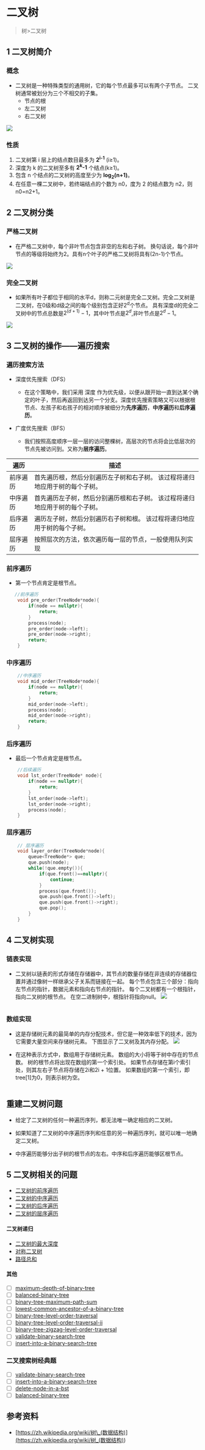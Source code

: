 # 二叉树
> 树>二叉树

## 1 二叉树简介
### 概念

* 二叉树是一种特殊类型的通用树，它的每个节点最多可以有两个子节点。 二叉树通常被划分为三个不相交的子集。
  * 节点的根
  * 左二叉树
  * 右二叉树

![](image/2021-03-12-22-10-38.png)

### 性质

1. 二叉树第 i 层上的结点数目最多为 **2<sup>i-1</sup>** (i≥1)。
2. 深度为 k 的二叉树至多有 **2<sup>k</sup>-1** 个结点(k≥1)。
3. 包含 n 个结点的二叉树的高度至少为 **log<sub>2</sub>(n+1)**。
4. 在任意一棵二叉树中，若终端结点的个数为 n0，度为 2 的结点数为 n2，则 n0=n2+1。

## 2 二叉树分类

### 严格二叉树

* 在严格二叉树中，每个非叶节点包含非空的左和右子树。 换句话说，每个非叶节点的等级将始终为2。具有n个叶子的严格二叉树将具有(2n-1)个节点。

![](image/2021-03-12-22-12-08.png)

### 完全二叉树

* 如果所有叶子都位于相同的水平d，则称二元树是完全二叉树。完全二叉树是二叉树，在0级和d级之间的每个级别包含正好$2^d$个节点。 具有深度d的完全二叉树中的节点总数是$2^{(d+1)}-1$，其中叶节点是$2^d$,非叶节点是$2^d-1$。

![](image/2021-03-12-22-12-52.png)


## 3 二叉树的操作——遍历搜索

### 遍历搜索方法

* 深度优先搜索（DFS）

  * 在这个策略中，我们采用 深度 作为优先级，以便从跟开始一直到达某个确定的叶子，然后再返回到达另一个分支。深度优先搜索策略又可以根据根节点、左孩子和右孩子的相对顺序被细分为**先序遍历**，**中序遍历**和**后序遍历**。


* 广度优先搜索（BFS）

  * 我们按照高度顺序一层一层的访问整棵树，高层次的节点将会比低层次的节点先被访问到。又称为**层序遍历**。


| 遍历   | 描述  |
|----------|----------------------------------------|
| 前序遍历 | 首先遍历根，然后分别遍历左子树和右子树。 该过程将递归地应用于树的每个子树。 |
| 中序遍历 | 首先遍历左子树，然后分别遍历根和右子树。 该过程将递归地应用于树的每个子树。 |
| 后序遍历 | 遍历左子树，然后分别遍历右子树和根。 该过程将递归地应用于树的每个子树。  |
|层序遍历|按照层次的方法，依次遍历每一层的节点，一般使用队列实现|


### 前序遍历
* 第一个节点肯定是根节点。
```C++
   //前序遍历
    void pre_order(TreeNode*node){
        if(node == nullptr){
            return;
        }
        process(node);
        pre_order(node->left);
        pre_order(node->right);
        return;
    }
```
### 中序遍历
```C++
    //中序遍历
    void mid_order(TreeNode*node){
        if(node == nullptr){
            return;
        }
        mid_order(node->left);
        process(node);
        mid_order(node->right);
        return;
    }
```
### 后序遍历
* 最后一个节点肯定是根节点。
```C++
    //后续遍历
    void lst_order(TreeNode* node){
        if(node == nullptr){
            return;
        }
        lst_order(node->left);
        lst_order(node->right);
        process(node);
    }
```
### 层序遍历
```C++
    // 层序遍历
    void layer_order(TreeNode*node){
        queue<TreeNode*> que;
        que.push(node);
        while(!que.empty()){
            if(que.front()==nullptr){
                continue;
            }
            process(que.front());
            que.push(que.front()->left);
            que.push(que.front()->right);
            que.pop();
        }
    }
```
## 4 二叉树实现

### 链表实现

* 二叉树以链表的形式存储在存储器中，其节点的数量存储在非连续的存储器位置并通过像树一样继承父子关系而链接在一起。 每个节点包含三个部分：指向左节点的指针，数据元素和指向右节点的指针。 每个二叉树都有一个根指针，指向二叉树的根节点。 在空二进制树中，根指针将指向null。
![](image/2021-03-12-22-16-50.png)

```
```
### 数组实现

* 这是存储树元素的最简单的内存分配技术，但它是一种效率低下的技术，因为它需要大量空间来存储树元素。 下图显示了二叉树及其内存分配。
![](image/2021-03-12-22-17-33.png)

* 在这种表示方式中，数组用于存储树元素。 数组的大小将等于树中存在的节点数。 树的根节点将出现在数组的第一个索引处。 如果节点存储在第i个索引处，则其左右子节点将存储在2i和2i + 1位置。 如果数组的第一个索引，即tree[1]为0，则表示树为空。
```
```

## 重建二叉树问题

* 给定了二叉树的任何一种遍历序列，都无法唯一确定相应的二叉树。
* 如果知道了二叉树的中序遍历序列和任意的另一种遍历序列，就可以唯一地确定二叉树。

* 中序遍历能够分出子树的根节点的左右。中序和后序遍历能够区根节点。

## 5 二叉树相关的问题


- [二叉树的前序遍历](https://leetcode-cn.com/problems/binary-tree-preorder-traversal)
- [二叉树的中序遍历](https://leetcode-cn.com/problems/binary-tree-inorder-traversal)
- [二叉树的后序遍历](https://leetcode-cn.com/problems/binary-tree-postorder-traversal)
- [二叉树的层序遍历](https://leetcode-cn.com/problems/binary-tree-level-order-traversal)

#### 二叉树递归

- [二叉树的最大深度](https://leetcode-cn.com/problems/maximum-depth-of-binary-tree)
- [对称二叉树](https://leetcode-cn.com/problems/symmetric-tree)
- [路径总和](https://leetcode-cn.com/problems/path-sum)

#### 其他

- [ ] [maximum-depth-of-binary-tree](https://leetcode-cn.com/problems/maximum-depth-of-binary-tree/)
- [ ] [balanced-binary-tree](https://leetcode-cn.com/problems/balanced-binary-tree/)
- [ ] [binary-tree-maximum-path-sum](https://leetcode-cn.com/problems/binary-tree-maximum-path-sum/)
- [ ] [lowest-common-ancestor-of-a-binary-tree](https://leetcode-cn.com/problems/lowest-common-ancestor-of-a-binary-tree/)
- [ ] [binary-tree-level-order-traversal](https://leetcode-cn.com/problems/binary-tree-level-order-traversal/)
- [ ] [binary-tree-level-order-traversal-ii](https://leetcode-cn.com/problems/binary-tree-level-order-traversal-ii/)
- [ ] [binary-tree-zigzag-level-order-traversal](https://leetcode-cn.com/problems/binary-tree-zigzag-level-order-traversal/)
- [ ] [validate-binary-search-tree](https://leetcode-cn.com/problems/validate-binary-search-tree/)
- [ ] [insert-into-a-binary-search-tree](https://leetcode-cn.com/problems/insert-into-a-binary-search-tree/)

### 二叉搜索树经典题

- [ ] [validate-binary-search-tree](https://leetcode-cn.com/problems/validate-binary-search-tree/)
- [ ] [insert-into-a-binary-search-tree](https://leetcode-cn.com/problems/insert-into-a-binary-search-tree/)
- [ ] [delete-node-in-a-bst](https://leetcode-cn.com/problems/delete-node-in-a-bst/)
- [ ] [balanced-binary-tree](https://leetcode-cn.com/problems/balanced-binary-tree/)

## 参考资料

- [https://zh.wikipedia.org/wiki/树\_(数据结构)](<https://zh.wikipedia.org/wiki/树_(数据结构)>)
